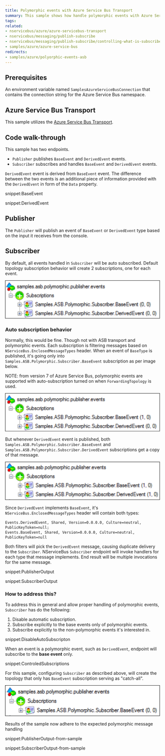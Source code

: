 ```yaml
---
title: Polymorphic events with Azure Service Bus Transport
summary: This sample shows how handle polymorphic events with Azure Service Bus Transport
tags:
related:
- nservicebus/azure/azure-servicebus-transport
- nservicebus/messaging/publish-subscribe
- nservicebus/messaging/publish-subscribe/controlling-what-is-subscribed
- samples/azure/azure-service-bus
redirects:
- samples/azure/polyorphic-events-asb
---
```


## Prerequisites

An environment variable named `SamplesAzureServiceBusConnection` that contains the connection string for the Azure Service Bus namespace.


## Azure Service Bus Transport

This sample utilizes the [Azure Service Bus Transport](/nservicebus/azure/azure-servicebus-transport.md).


## Code walk-through

This sample has two endpoints.

* `Publisher` publishes `BaseEvent` and `DerivedEvent` events.
* `Subscriber` subscribes and handles `BaseEvent` and `DerivedEvent` events.

`DerivedEvent` event is derived from `BaseEvent` event. The difference between the two events is an additional piece of information provided with the `DerivedEvent` in form of the `Data` property.

snippet:BaseEvent

snippet:DerivedEvent


## Publisher

The `Publisher` will publish an event of `BaseEvent` or `DerivedEvent` type based on the input it receives from the console.


## Subscriber

By default, all events handled in `Subscriber` will be auto subscribed. Default topology subscription behavior will create 2 subscriptions, one for each event.

![](images/subscriptions.png)


### Auto subscription behavior

Normally, this would be fine. Though not with ASB transport and polymorphic events. Each subscription is filtering messages based on `NServiceBus.EnclosedMessageTypes` header. When an event of `BaseType` is published, it's going only into `Samples.ASB.Polymorphic.Subscriber.BaseEvent` subscription as per image below.

NOTE: from version 7 of Azure Service Bus, polymorphic events are supported with auto-subscription turned on when `ForwardingTopology` is used.

![](images/baseevent.published.png)

But whenever `DerivedEvent` event is published, both `Samples.ASB.Polymorphic.Subscriber.BaseEvent` and `Samples.ASB.Polymorphic.Subscriber.DerivedEvent` subscriptions get a copy of that message.

![](images/derivedevent.published.png)

Since `DerivedEvent` implements `BaseEvent`, it's `NServiceBus.EnclosedMessageTypes` header will contain both types:

```
Events.DerivedEvent, Shared, Version=0.0.0.0, Culture=neutral, PublicKeyToken=null;
Events.BaseEvent, Shared, Version=0.0.0.0, Culture=neutral, PublicKeyToken=null
```

Both filters will pick the `DerivedEvent` message, causing duplicate delivery to the `Subscriber`. NServiceBus `Subscriber` endpoint will invoke handlers for each type that message implements. End result will be multiple invocations for the same message.

snippet:PublisherOutput

snippet:SubscriberOutput


### How to address this?

To address this in general and allow proper handling of polymorphic events, `Subscriber` has do the following:

1. Disable automatic subscription.
1. Subscribe explicitly to the base events only of polymorphic events.
1. Subscribe explicitly to the non-polymorphic events it's interested in.

snippet:DisableAutoSubscripton

When an event is a polymorphic event, such as `DerivedEvent`, endpoint will subscribe to the **base event** only.

snippet:ControledSubscriptions

For this sample, configuring `Subscriber` as described above, will create the topology that only has `BaseEvent` subscription serving as "catch-all".

![](images/single.subscription.png)

Results of the sample now adhere to the expected polymorphic message handling

snippet:PublisherOutput-from-sample

snippet:SubscriberOutput-from-sample
